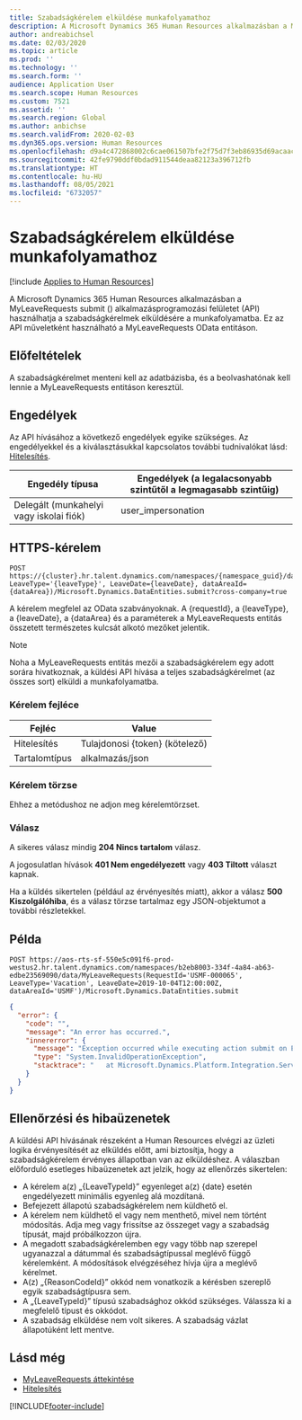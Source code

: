 ```yaml
---
title: Szabadságkérelem elküldése munkafolyamathoz
description: A Microsoft Dynamics 365 Human Resources alkalmazásban a MyLeaveRequests submit () alkalmazásprogramozási felületet (API) használhatja a szabadságkérelmek elküldésére a munkafolyamatba.
author: andreabichsel
ms.date: 02/03/2020
ms.topic: article
ms.prod: ''
ms.technology: ''
ms.search.form: ''
audience: Application User
ms.search.scope: Human Resources
ms.custom: 7521
ms.assetid: ''
ms.search.region: Global
ms.author: anbichse
ms.search.validFrom: 2020-02-03
ms.dyn365.ops.version: Human Resources
ms.openlocfilehash: d9a4c472868002c6cae061507bfe2f75d7f3eb86935d69acaac8cb7f2d970bfd
ms.sourcegitcommit: 42fe9790ddf0bdad911544deaa82123a396712fb
ms.translationtype: HT
ms.contentlocale: hu-HU
ms.lasthandoff: 08/05/2021
ms.locfileid: "6732057"
---
```

# <a name="submit-a-leave-request-to-workflow"></a>Szabadságkérelem elküldése munkafolyamathoz

[!include [Applies to Human Resources](../includes/applies-to-hr.md)]

A Microsoft Dynamics 365 Human Resources alkalmazásban a MyLeaveRequests submit () alkalmazásprogramozási felületet (API) használhatja a szabadságkérelmek elküldésére a munkafolyamatba. Ez az API műveletként használható a MyLeaveRequests OData entitáson.

## <a name="prerequisites"></a>Előfeltételek

A szabadságkérelmet menteni kell az adatbázisba, és a beolvashatónak kell lennie a MyLeaveRequests entitáson keresztül.

## <a name="permissions"></a>Engedélyek

Az API hívásához a következő engedélyek egyike szükséges. Az engedélyekkel és a kiválasztásukkal kapcsolatos további tudnivalókat lásd: [Hitelesítés](hr-developer-api-authentication.md).

| Engedély típusa                    | Engedélyek (a legalacsonyabb szintűtől a legmagasabb szintűig) |
|------------------------------------|--------------------------------------------------------|
| Delegált (munkahelyi vagy iskolai fiók) | user\_impersonation                                    |

## <a name="https-request"></a>HTTPS-kérelem

<!-- { "blockType": "ignored" } -->
```HTTP
POST https://{cluster}.hr.talent.dynamics.com/namespaces/{namespace_guid}/data/MyLeaveRequests(RequestId='{requestId}', LeaveType='{leaveType}', LeaveDate={leaveDate}, dataAreaId={dataArea})/Microsoft.Dynamics.DataEntities.submit?cross-company=true
```

A kérelem megfelel az OData szabványoknak. A {requestId}, a {leaveType}, a {leaveDate}, a {dataArea} és a paraméterek a MyLeaveRequests entitás összetett természetes kulcsát alkotó mezőket jelentik.

> [!NOTE]
> Noha a MyLeaveRequests entitás mezői a szabadságkérelem egy adott sorára hivatkoznak, a küldési API hívása a teljes szabadságkérelmet (az összes sort) elküldi a munkafolyamatba.

### <a name="request-headers"></a>Kérelem fejléce

| Fejléc         | Value                     |
|----------------|---------------------------|
| Hitelesítés  | Tulajdonosi {token} (kötelező) |
| Tartalomtípus   | alkalmazás/json          |

### <a name="request-body"></a>Kérelem törzse

Ehhez a metódushoz ne adjon meg kérelemtörzset.

### <a name="response"></a>Válasz

A sikeres válasz mindig **204 Nincs tartalom** válasz.

A jogosulatlan hívások **401 Nem engedélyezett** vagy **403 Tiltott** választ kapnak.

Ha a küldés sikertelen (például az érvényesítés miatt), akkor a válasz **500 Kiszolgálóhiba**, és a válasz törzse tartalmaz egy JSON-objektumot a további részletekkel.

## <a name="example"></a>Példa

```http
POST https://aos-rts-sf-550e5c091f6-prod-westus2.hr.talent.dynamics.com/namespaces/b2eb8003-334f-4a84-ab63-edbe23569090/data/MyLeaveRequests(RequestId='USMF-000065', LeaveType='Vacation', LeaveDate=2019-10-04T12:00:00Z, dataAreaId='USMF')/Microsoft.Dynamics.DataEntities.submit
```

```json
{
  "error": {
    "code": "",
    "message": "An error has occurred.",
    "innererror": {
      "message": "Exception occurred while executing action submit on Entity MyLeaveRequest: The request would put the 'Vacation' balance below the allowed minimum balance on 9/10/2019.",
      "type": "System.InvalidOperationException",
      "stacktrace": "   at Microsoft.Dynamics.Platform.Integration.Services.OData.Action.ActionInvokable.Invoke()   at Microsoft.Dynamics.Platform.Integration.Services.OData.Update.UpdateProcessor.ActionInvocation(ChangeOperationContext context, ActionInvokable action)   at Microsoft.Dynamics.Platform.Integration.Services.OData.Update.UpdateManager.<>c__DisplayClass13_0.<ScheduleInvokable>b__0(ChangeOperationContext context)   at Microsoft.Dynamics.Platform.Integration.Services.OData.Update.ChangeInfo.ExecuteActionsInCompanyContext(IEnumerable`1 actionList, ChangeOperationContext operationContext)\r\n   at Microsoft.Dynamics.Platform.Integration.Services.OData.Update.ChangeInfo.ExecuteActions(ChangeOperationContext context)   at Microsoft.Dynamics.Platform.Integration.Services.OData.Update.UpdateManager.SaveChanges()   at Microsoft.Dynamics.Platform.Integration.Services.OData.AxODataDelegatingHandler.<SaveChangesAsync>d__3.MoveNext()"
    }
  }
}
```

## <a name="validation-and-error-messages"></a>Ellenőrzési és hibaüzenetek

A küldési API hívásának részeként a Human Resources elvégzi az üzleti logika érvényesítését az elküldés előtt, ami biztosítja, hogy a szabadságkérelem érvényes állapotban van az elküldéshez. A válaszban előforduló esetleges hibaüzenetek azt jelzik, hogy az ellenőrzés sikertelen:

 - A kérelem a(z) „{LeaveTypeId}” egyenleget a(z) {date} esetén engedélyezett minimális egyenleg alá mozdítaná.
 - Befejezett állapotú szabadságkérelem nem küldhető el.
 - A kérelem nem küldhető el vagy nem menthető, mivel nem történt módosítás. Adja meg vagy frissítse az összeget vagy a szabadság típusát, majd próbálkozzon újra.
 - A megadott szabadságkérelemben egy vagy több nap szerepel ugyanazzal a dátummal és szabadságtípussal meglévő függő kérelemként. A módosítások elvégzéséhez hívja újra a meglévő kérelmet.
 - A(z) „{ReasonCodeId}” okkód nem vonatkozik a kérésben szereplő egyik szabadságtípusra sem.
 - A „{LeaveTypeId}” típusú szabadsághoz okkód szükséges. Válassza ki a megfelelő típust és okkódot.
 - A szabadság elküldése nem volt sikeres. A szabadság vázlat állapotúként lett mentve.

## <a name="see-also"></a>Lásd még

- [MyLeaveRequests áttekintése](hr-developer-api-myleaverequests-overview.md)
- [Hitelesítés](hr-developer-api-authentication.md)

[!INCLUDE[footer-include](../includes/footer-banner.md)]